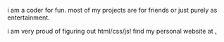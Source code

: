 i am a coder for fun. most of my projects are for friends or just purely as entertainment.
<div></div>
i am very proud of figuring out html/css/js! find my personal website at <a href=https://fishfoldyy.github.io/site/>.

